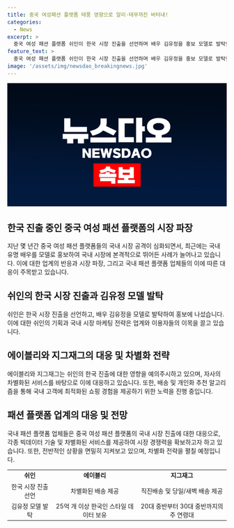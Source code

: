```yaml
---
title: 중국 여성패션 플랫폼 태풍 영향으로 알리·테무까진 버텨내!
categories:
  - News
excerpt: >
  중국 여성 패션 플랫폼 쉬인이 한국 시장 진출을 선언하며 배우 김유정을 홍보 모델로 발탁했다. 국내 플랫폼에 미치는 영향과 대응 전략에 관심이 쏠리고 있다. 한국 전용 홈페이지를 개설하고 김유정을 통해 한국의 패션스타일을 세계에 공유할 계획이며, 빠른 배송을 강점으로 내세우고 있다. 에이블리와 지그재그는 배송과 추천 시스템을 통한 차별화로 대응하고 있으며, 패션 플랫폼 업체들은 개인화 추천 알고리즘을 통해 서비스 품질을 높이고 있다.
feature_text: >
  중국 여성 패션 플랫폼 쉬인이 한국 시장 진출을 선언하며 배우 김유정을 홍보 모델로 발탁했다. 국내 플랫폼에 미치는 영향과 대응 전략에 관심이 쏠리고 있다. 한국 전용 홈페이지를 개설하고 김유정을 통해 한국의 패션스타일을 세계에 공유할 계획이며, 빠른 배송을 강점으로 내세우고 있다. 에이블리와 지그재그는 배송과 추천 시스템을 통한 차별화로 대응하고 있으며, 패션 플랫폼 업체들은 개인화 추천 알고리즘을 통해 서비스 품질을 높이고 있다.
image: '/assets/img/newsdao_breakingnews.jpg'
---
```


<p><img src="/assets/img/newsdao_breakingnews.jpg" alt="pcversion 속보" /></p>

<h2 data-ke-size="size26">한국 진출 중인 중국 여성 패션 플랫폼의 시장 파장</h2>

<p data-ke-size="size16">지난 몇 년간 중국 여성 패션 플랫폼들의 국내 시장 공격이 심화되면서, 최근에는 국내 유명 배우를 모델로 홍보하여 국내 시장에 본격적으로 뛰어든 사례가 늘어나고 있습니다. 이에 대한 업계의 반응과 시장 파장, 그리고 국내 패션 플랫폼 업체들의 이에 따른 대응이 주목받고 있습니다.</p>

<h2 data-ke-size="size24">쉬인의 한국 시장 진출과 김유정 모델 발탁</h2>

<p data-ke-size="size16">쉬인은 한국 시장 진출을 선언하고, 배우 김유정을 모델로 발탁하여 홍보에 나섰습니다. 이에 대한 쉬인의 기획과 국내 시장 마케팅 전략은 업계와 이용자들의 이목을 끌고 있습니다.</p>

<h2 data-ke-size="size24">에이블리와 지그재그의 대응 및 차별화 전략</h2>

<p data-ke-size="size16">에이블리와 지그재그는 쉬인의 한국 진출에 대한 영향을 예의주시하고 있으며, 자사의 차별화된 서비스를 바탕으로 이에 대응하고 있습니다. 또한, 배송 및 개인화 추천 알고리즘을 통해 국내 고객에 최적화된 쇼핑 경험을 제공하기 위한 노력을 진행 중입니다.</p>

<h2 data-ke-size="size24">패션 플랫폼 업계의 대응 및 전망</h2>

<p data-ke-size="size16">국내 패션 플랫폼 업체들은 중국 여성 패션 플랫폼의 국내 시장 진출에 대한 대응으로, 각종 빅데이터 기술 및 차별화된 서비스를 제공하여 시장 경쟁력을 확보하고자 하고 있습니다. 또한, 전반적인 상황을 면밀히 지켜보고 있으며, 차별화 전략을 펼칠 예정입니다.</p>

<table>
    <tbody>
        <tr>
            <td style="text-align: center; height: 17px;"><b>쉬인</b></td>
            <td style="text-align: center; height: 17px;"><b>에이블리</b></td>
            <td style="text-align: center; height: 17px;"><b>지그재그</b></td>
        </tr>
        <tr>
            <td style="text-align: center; height: 17px;">한국 시장 진출 선언</td>
            <td style="text-align: center; height: 17px;">차별화된 배송 제공</td>
            <td style="text-align: center; height: 17px;">직진배송 및 당일/새벽 배송 제공</td>
        </tr>
        <tr>
            <td style="text-align: center; height: 17px;">김유정 모델 발탁</td>
            <td style="text-align: center; height: 17px;">25억 개 이상 한국인 스타일 데이터 보유</td>
            <td style="text-align: center; height: 17px;">20대 중반부터 30대 중반까지의 주 연령대</td>
        </tr>
    </tbody>
</table>

